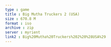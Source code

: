 ```yaml
---
type : game
title : Big Mutha Truckers 2 (USA)
size : 670.8 M
format : iso
archive : zip
server : myrient
link2 : Big%20Mutha%20Truckers%202%20%28USA%29
---
```

